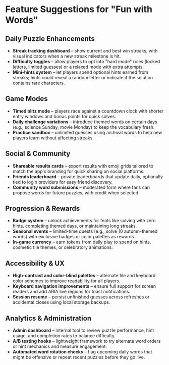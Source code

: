 # Feature Suggestions for "Fun with Words"

## Daily Puzzle Enhancements
- **Streak tracking dashboard** – show current and best win streaks, with visual indicators when a new streak milestone is hit.
- **Difficulty toggles** – allow players to opt into "hard mode" rules (locked letters, limited guesses) or a relaxed mode with extra attempts.
- **Mini-hints system** – let players spend optional hints earned from streaks; hints could reveal a random letter or indicate if the solution contains rare characters.

## Game Modes
- **Timed blitz mode** – players race against a countdown clock with shorter entry windows and bonus points for quick solves.
- **Daily challenge variations** – introduce themed words on certain days (e.g., science Sunday, movie Monday) to keep the vocabulary fresh.
- **Practice sandbox** – unlimited guesses using archival words to help new players learn without affecting streaks.

## Social & Community
- **Shareable results cards** – export results with emoji grids tailored to match the app's branding for quick sharing on social platforms.
- **Friends leaderboard** – private leaderboards that update daily, optionally tied to login providers for easy friend discovery.
- **Community word submissions** – moderated form where fans can propose words for future puzzles, with credit when selected.

## Progression & Rewards
- **Badge system** – unlock achievements for feats like solving with zero hints, completing themed days, or maintaining long streaks.
- **Seasonal events** – limited-time quests (e.g., solve 10 autumn-themed words) with exclusive badges or color palettes as rewards.
- **In-game currency** – earn tokens from daily play to spend on hints, cosmetic tile themes, or celebratory animations.

## Accessibility & UX
- **High-contrast and color-blind palettes** – alternate tile and keyboard color schemes to improve readability for all players.
- **Keyboard navigation improvements** – ensure full support for screen readers and add ARIA live regions for toast notifications.
- **Session resume** – persist unfinished guesses across refreshes or accidental closes using local storage backups.

## Analytics & Administration
- **Admin dashboard** – internal tool to review puzzle performance, hint usage, and completion rates to balance difficulty.
- **A/B testing hooks** – lightweight framework to try alternate word orders or hint mechanics and measure engagement.
- **Automated word rotation checks** – flag upcoming daily words that might be offensive or repeat recent puzzles before they go live.
